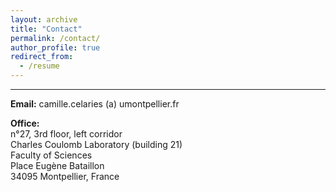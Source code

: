 ```yaml
---
layout: archive
title: "Contact"
permalink: /contact/
author_profile: true
redirect_from:
  - /resume
---
```


***

<b>Email:</b> camille.celaries (a) umontpellier.fr

<b>Office:</b>
<br>n°27, 3rd floor, left corridor
<br>Charles Coulomb Laboratory (building 21)
<br>Faculty of Sciences
<br>Place Eugène Bataillon
<br>34095 Montpellier, France
